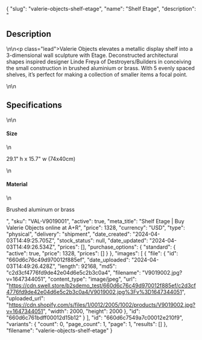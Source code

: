 {
  "slug": "valerie-objects-shelf-etage",
  "name": "Shelf Etage",
  "description": "<h2>Description</h2>\n<!-- split -->\n<p class=\"lead\">Valerie Objects elevates a metallic display shelf into a 3-dimensional wall sculpture with Etage. Deconstructed architectural shapes inspired designer Linde Freya of Destroyers/Builders in conceiving the small construction in brushed aluminium or brass. With 5 evenly spaced shelves, it’s perfect for making a collection of smaller items a focal point.  </p>\n<!-- split -->\n<h2>Specifications</h2>\n<!-- split -->\n<h4>Size</h4>\n<p>29.1\" h x 15.7\" w (74x40cm)</p>\n<h4>Material</h4>\n<p>Brushed aluminum or brass<br></p>",
  "sku": "VAL-V9019001",
  "active": true,
  "meta_title": "Shelf Etage | Buy Valerie Objects online at A+R",
  "price": 1328,
  "currency": "USD",
  "type": "physical",
  "delivery": "shipment",
  "date_created": "2024-04-03T14:49:25.705Z",
  "stock_status": null,
  "date_updated": "2024-04-03T14:49:26.534Z",
  "prices": [],
  "purchase_options": {
    "standard": {
      "active": true,
      "price": 1328,
      "prices": []
    }
  },
  "images": [
    {
      "file": {
        "id": "660d6c76c49d970012f885ef",
        "date_uploaded": "2024-04-03T14:49:26.428Z",
        "length": 92168,
        "md5": "c2d3cf4776fd9de42e04d6e5c2b3c0a4",
        "filename": "V9019002.jpg?v=1647344051",
        "content_type": "image/jpeg",
        "url": "https://cdn.swell.store/b2sdemo_test/660d6c76c49d970012f885ef/c2d3cf4776fd9de42e04d6e5c2b3c0a4/V9019002.jpg%3Fv%3D1647344051",
        "uploaded_url": "https://cdn.shopify.com/s/files/1/0012/2005/1002/products/V9019002.jpg?v=1647344051",
        "width": 2000,
        "height": 2000
      },
      "id": "660d6c761bdff00012d15b12"
    }
  ],
  "id": "660d6c7549a7c00012e210f9",
  "variants": {
    "count": 0,
    "page_count": 1,
    "page": 1,
    "results": []
  },
  "filename": "valerie-objects-shelf-etage"
}